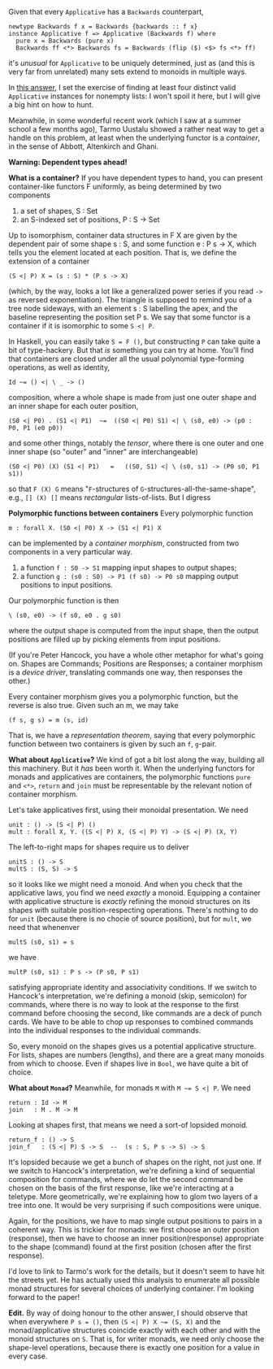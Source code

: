 Given that every `Applicative` has a `Backwards` counterpart,

    newtype Backwards f x = Backwards {backwards :: f x}
    instance Applicative f => Applicative (Backwards f) where
      pure x = Backwards (pure x)
      Backwards ff <*> Backwards fs = Backwards (flip ($) <$> fs <*> ff)

it's *unusual* for `Applicative` to be uniquely determined, just as (and this is very far from unrelated) many sets extend to monoids in multiple ways.

In [this answer][1], I set the exercise of finding at least four distinct valid `Applicative` instances for nonempty lists: I won't spoil it here, but I will give a big hint on how to hunt.

Meanwhile, in some wonderful recent work (which I saw at a summer school a few months ago), Tarmo Uustalu showed a rather neat way to get a handle on this problem, at least when the underlying functor is a *container*, in the sense of Abbott, Altenkirch and Ghani.

**Warning: Dependent types ahead!**

**What is a container?** If you have dependent types to hand, you can present container-like functors F uniformly, as being determined by two components

  1. a set of shapes, S : Set
  2. an S-indexed set of positions, P : S -> Set

Up to isomorphism, container data structures in F X are given by the dependent pair of some shape s : S, and some function e : P s -> X, which tells you the element located at each position. That is, we define the extension of a container

    (S <| P) X = (s : S) * (P s -> X)

(which, by the way, looks a lot like a generalized power series if you read `->` as reversed exponentiation). The triangle is supposed to remind you of a tree node sideways, with an element s : S labelling the apex, and the baseline representing the position set P s. We say that some functor is a container if it is isomorphic to some `S <| P`.

In Haskell, you can easily take `S = F ()`, but constructing `P` can take quite a bit of type-hackery. But that *is* something you can try at home. You'll find that containers are closed under all the usual polynomial type-forming operations, as well as identity,

    Id ~= () <| \ _ -> ()

composition, where a whole shape is made from just one outer shape and an inner shape for each outer position,

    (S0 <| P0) . (S1 <| P1)  ~=  ((S0 <| P0) S1) <| \ (s0, e0) -> (p0 : P0, P1 (e0 p0))

and some other things, notably the *tensor*, where there is one outer and one inner shape (so "outer" and "inner" are interchangeable)

    (S0 <| P0) (X) (S1 <| P1)   =   ((S0, S1) <| \ (s0, s1) -> (P0 s0, P1 s1))

so that `F (X) G` means "`F`-structures of `G`-structures-all-the-same-shape", e.g., `[] (X) []` means *rectangular* lists-of-lists. But I digress

**Polymorphic functions between containers** Every polymorphic function

    m : forall X. (S0 <| P0) X -> (S1 <| P1) X

can be implemented by a *container morphism*, constructed from two components in a very particular way.

 1. a function `f : S0 -> S1` mapping input shapes to output shapes;
 2. a function `g : (s0 : S0) -> P1 (f s0) -> P0 s0` mapping output positions to input positions.

Our polymorphic function is then

    \ (s0, e0) -> (f s0, e0 . g s0)

where the output shape is computed from the input shape, then the output positions are filled up by picking elements from input positions.

(If you're Peter Hancock, you have a whole other metaphor for what's going on. Shapes are Commands; Positions are Responses; a container morphism is a *device driver*, translating commands one way, then responses the other.)

Every container morphism gives you a polymorphic function, but the reverse is also true. Given such an m, we may take

    (f s, g s) = m (s, id)

That is, we have a *representation theorem*, saying that every polymorphic function between two containers is given by such an `f`, `g`-pair.

**What about `Applicative`?** We kind of got a bit lost along the way, building all this machinery. But it *has* been worth it. When the underlying functors for monads and applicatives are containers, the polymorphic functions `pure` and `<*>`, `return` and `join` must be representable by the relevant notion of container morphism.

Let's take applicatives first, using their monoidal presentation. We need

    unit : () -> (S <| P) ()
    mult : forall X, Y. ((S <| P) X, (S <| P) Y) -> (S <| P) (X, Y)

The left-to-right maps for shapes require us to deliver

    unitS : () -> S
    multS : (S, S) -> S

so it looks like we might need a monoid. And when you check that the applicative laws, you find we need *exactly* a monoid. Equipping a container with applicative structure is *exactly* refining the monoid structures on its shapes with suitable position-respecting operations. There's nothing to do for `unit` (because there is no chocie of source position), but for `mult`, we need that whenenver

    multS (s0, s1) = s

we have

    multP (s0, s1) : P s -> (P s0, P s1)

satisfying appropriate identity and associativity conditions. If we switch to Hancock's interpretation, we're defining a monoid (skip, semicolon) for commands, where there is no way to look at the response to the first command before choosing the second, like commands are a deck of punch cards. We have to be able to chop up responses to combined commands into the individual responses to the individual commands.

So, every monoid on the shapes gives us a potential applicative structure. For lists, shapes are numbers (lengths), and there are a great many monoids from which to choose. Even if shapes live in `Bool`, we have quite a bit of choice.

**What about `Monad`?** Meanwhile, for monads `M` with `M ~= S <| P`. We need 

    return : Id -> M
    join   : M . M -> M

Looking at shapes first, that means we need a sort-of lopsided monoid.

    return_f : () -> S
    join_f   : (S <| P) S -> S  --  (s : S, P s -> S) -> S

It's lopsided because we get a bunch of shapes on the right, not just one. If we switch to Hancock's interpretation, we're defining a kind of sequential composition for commands, where we do let the second command be chosen on the basis of the first response, like we're interacting at a teletype. More geometrically, we're explaining how to glom two layers of a tree into one. It would be very surprising if such compositions were unique.

Again, for the positions, we have to map single output positions to pairs in a coherent way. This is trickier for monads: we first choose an outer position (response), then we have to choose an inner position(response) appropriate to the shape (command) found at the first position (chosen after the first response).

I'd love to link to Tarmo's work for the details, but it doesn't seem to have hit the streets yet. He has actually used this analysis to enumerate all possible monad structures for several choices of underlying container. I'm looking forward to the paper!

**Edit.** By way of doing honour to the other answer, I should observe that when everywhere `P s = ()`, then `(S <| P) X ~= (S, X)` and the monad/applicative structures coincide exactly with each other and with the monoid structures on `S`. That is, for writer monads, we need only choose the shape-level operations, because there is exactly one position for a value in every case.

  [1]: https://stackoverflow.com/a/32825891/828361
